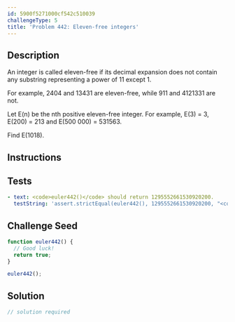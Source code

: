 ```yaml
---
id: 5900f5271000cf542c510039
challengeType: 5
title: 'Problem 442: Eleven-free integers'
---
```


## Description
<section id='description'>
An integer is called eleven-free if its decimal expansion does not contain any substring representing a power of 11 except 1.

For example, 2404 and 13431 are eleven-free, while 911 and 4121331 are not.

Let E(n) be the nth positive eleven-free integer. For example, E(3) = 3, E(200) = 213 and E(500 000) = 531563.

Find E(1018).
</section>

## Instructions
<section id='instructions'>

</section>

## Tests
<section id='tests'>

```yml
- text: <code>euler442()</code> should return 1295552661530920200.
  testString: 'assert.strictEqual(euler442(), 1295552661530920200, "<code>euler442()</code> should return 1295552661530920200.");'

```

</section>

## Challenge Seed
<section id='challengeSeed'>

<div id='js-seed'>

```js
function euler442() {
  // Good luck!
  return true;
}

euler442();
```

</div>



</section>

## Solution
<section id='solution'>

```js
// solution required
```
</section>
